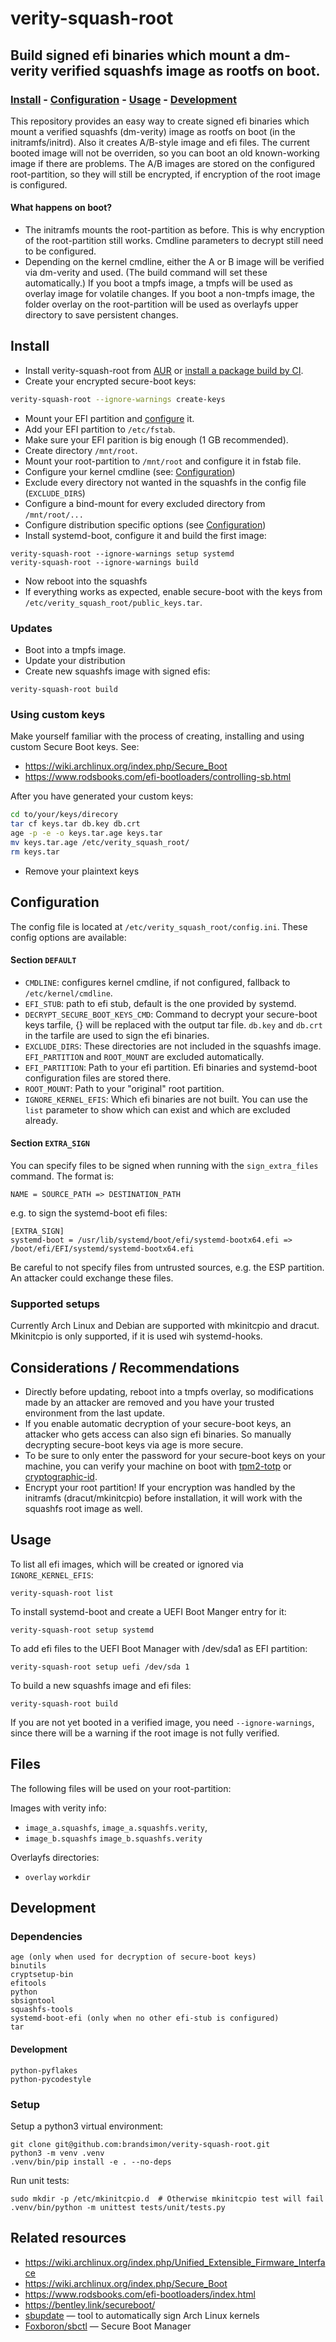 # verity-squash-root
## Build signed efi binaries which mount a dm-verity verified squashfs image as rootfs on boot.

### [Install](#install) - [Configuration](#configuration) - [Usage](#usage) - [Development](#development)

This repository provides an easy way to create signed efi binaries which mount a
verified squashfs (dm-verity) image as rootfs on boot (in the initramfs/initrd).
Also it creates A/B-style image and efi files. The current booted image will not
be overriden, so you can boot an old known-working image if there are problems.
The A/B images are stored on the configured root-partition, so they will still
be encrypted, if encryption of the root image is configured.

#### What happens on boot?

 - The initramfs mounts the root-partition as before.
   This is why encryption of the root-partition still works.
   Cmdline parameters to decrypt still need to be configured.
 - Depending on the kernel cmdline, either the A or B image will be verified
   via dm-verity and used. (The build command will set these automatically.)
   If you boot a tmpfs image, a tmpfs will be used as overlay image for
   volatile changes.
   If you boot a non-tmpfs image, the folder overlay on the root-partition
   will be used as overlayfs upper directory to save persistent changes.

## Install

 - Install verity-squash-root from [AUR](https://aur.archlinux.org/packages/verity-squash-root/)
   or [install a package build by CI](https://github.com/brandsimon/verity-squash-root-packages).
 - Create your encrypted secure-boot keys:
```bash
verity-squash-root --ignore-warnings create-keys
```
 - Mount your EFI partition and [configure](#configuration) it.
 - Add your EFI partition to `/etc/fstab`.
 - Make sure your EFI parition is big enough (1 GB recommended).
 - Create directory `/mnt/root`.
 - Mount your root-partition to `/mnt/root` and configure it in fstab file.
 - Configure your kernel cmdline  (see: [Configuration](#configuration))
 - Exclude every directory not wanted in the squashfs in the config file (`EXCLUDE_DIRS`)
 - Configure a bind-mount for every excluded directory from `/mnt/root/...`
 - Configure distribution specific options (see [Configuration](#configuration))
 - Install systemd-boot, configure it and build the first image:
```
verity-squash-root --ignore-warnings setup systemd
verity-squash-root --ignore-warnings build
```
 - Now reboot into the squashfs
 - If everything works as expected, enable secure-boot with the keys
   from `/etc/verity_squash_root/public_keys.tar`.

### Updates

 - Boot into a tmpfs image.
 - Update your distribution
 - Create new squashfs image with signed efis:
```
verity-squash-root build
```

### Using custom keys

Make yourself familiar with the process of creating, installing and using
custom Secure Boot keys. See:
 - https://wiki.archlinux.org/index.php/Secure_Boot
 - https://www.rodsbooks.com/efi-bootloaders/controlling-sb.html

After you have generated your custom keys:
```bash
cd to/your/keys/direcory
tar cf keys.tar db.key db.crt
age -p -e -o keys.tar.age keys.tar
mv keys.tar.age /etc/verity_squash_root/
rm keys.tar
```
 - Remove your plaintext keys

## Configuration

The config file is located at `/etc/verity_squash_root/config.ini`.
These config options are available:

#### Section `DEFAULT`

- `CMDLINE`: configures kernel cmdline, if not configured,
fallback to `/etc/kernel/cmdline`.
- `EFI_STUB`: path to efi stub, default is the one provided by systemd.
- `DECRYPT_SECURE_BOOT_KEYS_CMD`: Command to decrypt your secure-boot keys
tarfile, {} will be replaced with the output tar file. `db.key` and `db.crt`
in the tarfile are used to sign the efi binaries.
- `EXCLUDE_DIRS`: These directories are not included in the squashfs image.
`EFI_PARTITION` and `ROOT_MOUNT` are excluded automatically.
- `EFI_PARTITION`: Path to your efi partition. Efi binaries and systemd-boot
configuration files are stored there.
- `ROOT_MOUNT`: Path to your "original" root partition.
- `IGNORE_KERNEL_EFIS`: Which efi binaries are not built. You can use the
`list` parameter to show which can exist and which are excluded already.

#### Section `EXTRA_SIGN`

You can specify files to be signed when running with the `sign_extra_files`
command. The format is:
```
NAME = SOURCE_PATH => DESTINATION_PATH
```
e.g. to sign the systemd-boot efi files:
```
[EXTRA_SIGN]
systemd-boot = /usr/lib/systemd/boot/efi/systemd-bootx64.efi => /boot/efi/EFI/systemd/systemd-bootx64.efi
```

Be careful to not specify files from untrusted sources, e.g. the ESP
partition. An attacker could exchange these files.

### Supported setups

Currently Arch Linux and Debian are supported with mkinitcpio and dracut.
Mkinitcpio is only supported, if it is used wih systemd-hooks.

## Considerations / Recommendations

 - Directly before updating, reboot into a tmpfs overlay, so modifications made
by an attacker are removed and you have your trusted environment from the last
update.
 - If you enable automatic decryption of your secure-boot keys, an
attacker who gets access can also sign efi binaries. So manually decrypting
secure-boot keys via age is more secure.
 - To be sure to only enter the password for your secure-boot keys
on your machine, you can verify your machine on boot with
[tpm2-totp](https://github.com/tpm2-software/tpm2-totp) or
[cryptographic-id](https://gitlab.com/cryptographic_id/cryptographic-id-rs).
 - Encrypt your root partition! If your encryption was handled by the
initramfs (dracut/mkinitcpio) before installation, it will work with the
squashfs root image as well.

## Usage

To list all efi images, which will be created or ignored via
`IGNORE_KERNEL_EFIS`:
```
verity-squash-root list
```

To install systemd-boot and create a UEFI Boot Manger entry for it:
```
verity-squash-root setup systemd
```

To add efi files to the UEFI Boot Manager with /dev/sda1 as EFI partition:
```
verity-squash-root setup uefi /dev/sda 1
```

To build a new squashfs image and efi files:
```
verity-squash-root build
```

If you are not yet booted in a verified image, you need `--ignore-warnings`,
since there will be a warning if the root image is not fully verified.

## Files

The following files will be used on your root-partition:

Images with verity info:

- `image_a.squashfs`, `image_a.squashfs.verity`,
- `image_b.squashfs` `image_b.squashfs.verity`

Overlayfs directories:

- `overlay` `workdir`

## Development

### Dependencies

```
age (only when used for decryption of secure-boot keys)
binutils
cryptsetup-bin
efitools
python
sbsigntool
squashfs-tools
systemd-boot-efi (only when no other efi-stub is configured)
tar
```

#### Development

```
python-pyflakes
python-pycodestyle
```

### Setup

Setup a python3 virtual environment:

```shell
git clone git@github.com:brandsimon/verity-squash-root.git
python3 -m venv .venv
.venv/bin/pip install -e . --no-deps
```

Run unit tests:

```shell
sudo mkdir -p /etc/mkinitcpio.d  # Otherwise mkinitcpio test will fail
.venv/bin/python -m unittest tests/unit/tests.py
```

## Related resources

* https://wiki.archlinux.org/index.php/Unified_Extensible_Firmware_Interface
* https://wiki.archlinux.org/index.php/Secure_Boot
* https://www.rodsbooks.com/efi-bootloaders/index.html
* https://bentley.link/secureboot/
* [sbupdate](https://github.com/andreyv/sbupdate) — tool to automatically sign
Arch Linux kernels
* [Foxboron/sbctl](https://github.com/Foxboron/sbctl) — Secure Boot Manager
